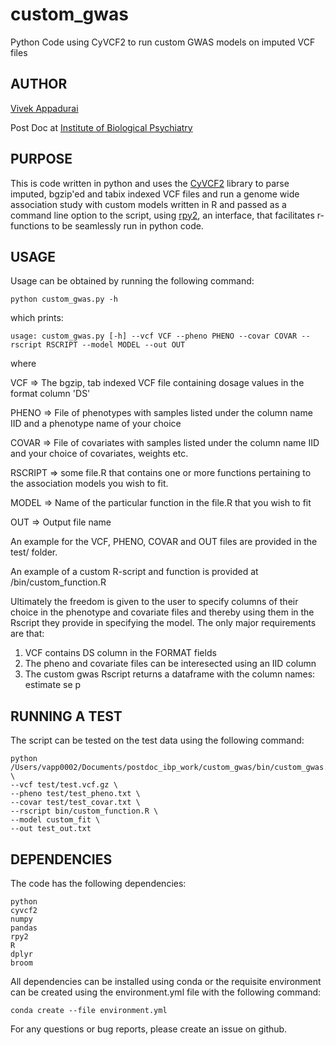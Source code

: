 # custom_gwas
Python Code using CyVCF2 to run custom GWAS models on imputed VCF files

## AUTHOR

[Vivek Appadurai](https://github.com/vaqm2) 

Post Doc at [Institute of Biological Psychiatry](https://github.com/biopsyk)
## PURPOSE

This is code written in python and uses the [CyVCF2](https://brentp.github.io/cyvcf2/) library to parse imputed, bgzip'ed and tabix indexed VCF files and run a genome wide association study with custom models written in R and passed as a command line option to the script, using [rpy2](https://rpy2.github.io/doc/v3.4.x/html/index.html), an interface, that facilitates r-functions to be seamlessly run in python code.

## USAGE

Usage can be obtained by running the following command:

    python custom_gwas.py -h

which prints:

    usage: custom_gwas.py [-h] --vcf VCF --pheno PHENO --covar COVAR --rscript RSCRIPT --model MODEL --out OUT

where

VCF => The bgzip, tab indexed VCF file containing dosage values in the format column 'DS'

PHENO => File of phenotypes with samples listed under the column name IID and a phenotype name of your choice

COVAR => File of covariates with samples listed under the column name IID and your choice of covariates, weights etc.

RSCRIPT => some file.R that contains one or more functions pertaining to the association models you wish to fit.

MODEL => Name of the particular function in the file.R that you wish to fit

OUT => Output file name

An example for the VCF, PHENO, COVAR and OUT files are provided in the test/ folder.

An example of a custom R-script and function is provided at /bin/custom_function.R

Ultimately the freedom is given to the user to specify columns of their choice in the phenotype and covariate files and thereby using them in the Rscript they provide in specifying the model. The only major requirements are that:

1. VCF contains DS column in the FORMAT fields
2. The pheno and covariate files can be interesected using an IID column
3. The custom gwas Rscript returns a dataframe with the column names:
    estimate
    se
    p

## RUNNING A TEST

The script can be tested on the test data using the following command:

    python /Users/vapp0002/Documents/postdoc_ibp_work/custom_gwas/bin/custom_gwas.py \
    --vcf test/test.vcf.gz \
    --pheno test/test_pheno.txt \
    --covar test/test_covar.txt \
    --rscript bin/custom_function.R \ 
    --model custom_fit \
    --out test_out.txt

## DEPENDENCIES

The code has the following dependencies:

    python
    cyvcf2
    numpy
    pandas
    rpy2
    R
    dplyr
    broom

All dependencies can be installed using conda or the requisite environment can be created using the environment.yml file with the following command:

    conda create --file environment.yml

For any questions or bug reports, please create an issue on github.